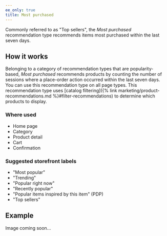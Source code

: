 ```yaml
---
ee_only: true
title: Most purchased
---
```


Commonly referred to as "Top sellers", the _Most purchased_ recommendation type recommends items most purchased within the last seven days.

## How it works

Belonging to a category of recommendation types that are popularity-based, _Most purchased_ recommends products by counting the number of sessions where a place-order action occurred within the last seven days. You can use this recommendation type on all page types. This recommendation type uses [catalog filtering]({% link marketing/product-recommendations.md %}#filter-recommendations) to determine which products to display.

### Where used

-  Home page
-  Category
-  Product detail
-  Cart
-  Confirmation

### Suggested storefront labels

-  "Most popular"
-  "Trending"
-  "Popular right now"
-  "Recently popular"
-  "Popular items inspired by this item" (PDP)
-  "Top sellers"

## Example

Image coming soon...

